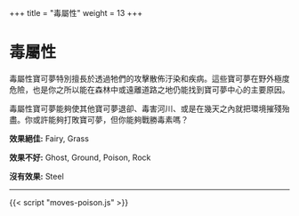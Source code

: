 +++
title = "毒屬性"
weight = 13
+++

# 毒屬性
毒屬性寶可夢特別擅長於透過牠們的攻擊散佈汙染和疾病。這些寶可夢在野外極度危險，也是你之所以能在森林中或遠離道路之地仍能找到寶可夢中心的主要原因。

毒屬性寶可夢能夠使其他寶可夢退卻、毒害河川、或是在幾天之內就把環境摧殘殆盡。你或許能夠打敗寶可夢，但你能夠戰勝毒素嗎？


**效果絕佳:**
<span class="TypeBlockList">Fairy, Grass</span>

**效果不好:**
<span class="TypeBlockList">Ghost, Ground, Poison, Rock</span>

**沒有效果:**
<span class="TypeBlockList">Steel</span>

---

<div id="MoveList"></div>

{{< script "moves-poison.js" >}}
<script type="text/javascript">
  window.addEventListener("parsePage", ()=>{
    TocInjector.parsePage("Move");
  });

</script>